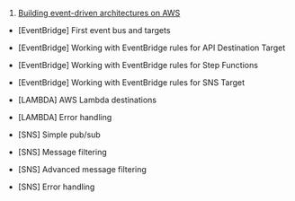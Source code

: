 1. [Building event-driven architectures on AWS](https://catalog.us-east-1.prod.workshops.aws/workshops/63320e83-6abc-493d-83d8-f822584fb3cb/en-US)

- [EventBridge] First event bus and targets
- [EventBridge] Working with EventBridge rules for API Destination Target
- [EventBridge] Working with EventBridge rules for Step Functions
- [EventBridge] Working with EventBridge rules for SNS Target

- [LAMBDA] AWS Lambda destinations
- [LAMBDA] Error handling
- [SNS] Simple pub/sub
- [SNS] Message filtering
- [SNS] Advanced message filtering
- [SNS] Error handling
